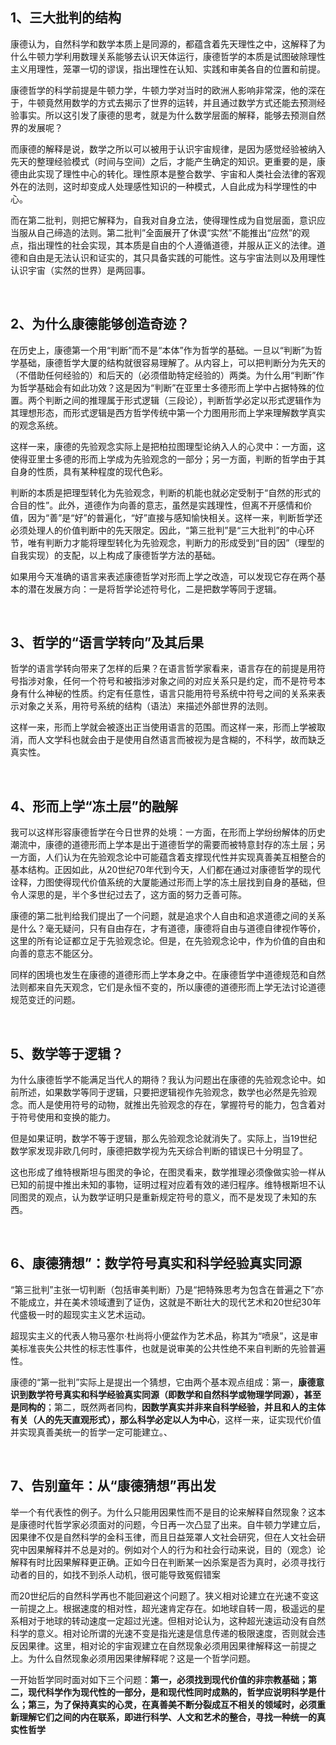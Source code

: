 <h2>1、三大批判的结构</h2><p data-pid="fPfivwye">康德认为，自然科学和数学本质上是同源的，都蕴含着先天理性之中，这解释了为什么牛顿力学利用数理关系能够去认识天体运行，康德哲学的本质是试图破除理性主义用理性，笼罩一切的谬误，指出理性在认知、实践和审美各自的位置和前提。</p><p data-pid="m1V_gIPu">康德哲学的科学前提是牛顿力学，牛顿力学对当时的欧洲人影响非常深，他的深在于，牛顿竟然用数学的方式去揭示了世界的运转，并且通过数学方式还能去预测经验事实。所以这引发了康德的思考，就是为什么数学层面的解释，能够去预测自然界的发展呢？</p><p data-pid="QiouUTsG">而康德的解释是说，数学之所以可以被用于认识宇宙规律，是因为感觉经验被纳入先天的整理经验模式（时间与空间）之后，才能产生确定的知识。更重要的是，康德由此实现了理性中心的转化。理性原本是整合数学、宇宙和人类社会法律的客观外在的法则，这时却变成人处理感性知识的一种模式，人自此成为科学理性的中心。</p><p data-pid="JmYS80sP">而在第二批判，则把它解释为，自我对自身立法，使得理性成为自觉层面，意识应当服从自己缔造的法则。第二批判”全面展开了休谟“实然”不能推出“应然”的观点，指出理性的社会实现，其本质是自由的个人遵循道德，并服从正义的法律。道德和自由是无法认识和证实的，其只具备实践的可能性。这与宇宙法则以及用理性认识宇宙（实然的世界）是两回事。</p><p><br></p><h2>2、为什么康德能够创造奇迹？</h2><p data-pid="xN-lDRqD">在历史上，康德第一个用“判断”而不是“本体”作为哲学的基础。一旦以“判断”为哲学基础，康德哲学大厦的结构就很容易理解了。从内容上，可以把判断分为先天的（不借助任何经验的）和后天的（必须借助特定经验的）两类。为什么用“判断”作为哲学基础会有如此功效？这是因为“判断”在亚里士多德形而上学中占据特殊的位置。两个判断之间的推理属于形式逻辑（三段论），判断哲学必定以形式逻辑作为其理想形态，而形式逻辑是西方哲学传统中第一个力图用形而上学来理解数学真实的观念系统。</p><p data-pid="TtLe_mof">这样一来，康德的先验观念实际上是把柏拉图理型论纳入人的心灵中：一方面，这使得亚里士多德的形而上学成为先验观念的一部分；另一方面，判断的哲学由于其自身的性质，具有某种程度的现代色彩。</p><p data-pid="IZxER5sB">判断的本质是把理型转化为先验观念，判断的机能也就必定受制于“自然的形式的合目的性”。此外，道德作为向善的意志，虽然是实践理性，但离不开感情和价值，因为“善”是“好”的普遍化，“好”直接与感知愉快相关。这样一来，判断哲学还必须处理人的价值判断中的先天限定。因此，“第三批判”是“三大批判”的中心环节，唯有判断力才能将理型转化为先验观念，判断力的形成受到“目的因”（理型的自我实现）的支配，以上构成了康德哲学方法的基础。</p><p data-pid="3kRzNnXH">如果用今天准确的语言来表述康德哲学对形而上学之改造，可以发现它存在两个基本的潜在发展方向：一是将哲学论述符号化，二是把数学等同于逻辑。</p><p><br></p><h2>3、哲学的“语言学转向”及其后果</h2><p data-pid="Dy5qmuGe">哲学的语言学转向带来了怎样的后果？在语言哲学家看来，语言存在的前提是用符号指涉对象，任何一个符号和被指涉对象之间的对应关系只是约定，而不是符号本身有什么神秘的性质。约定有任意性，语言只能用符号系统中符号之间的关系来表示对象之关系，用符号系统的结构（语法）来描述外部世界的法则。</p><p data-pid="ukFUkajW">这样一来，形而上学就会被逐出正当使用语言的范围。而这样一来，形而上学被取消，而人文学科也就会由于是使用自然语言而被视为是含糊的，不科学，故而缺乏真实性。</p><p><br></p><h2>4、形而上学“冻土层”的融解</h2><p data-pid="AuvfT3K7">我可以这样形容康德哲学在今日世界的处境：一方面，在形而上学纷纷解体的历史潮流中，康德的道德形而上学本是出于道德哲学的需要而被特意封存的冻土层；另一方面，人们认为在先验观念论中可能蕴含着支撑现代性并实现真善美互相整合的基本结构。正因如此，从20世纪70年代到今天，人们都在通过对康德哲学的现代诠释，力图使得现代价值系统的大厦能通过形而上学的冻土层找到自身的基础，但令人深思的是，半个多世纪过去了，这方面的努力乏善可陈。</p><p data-pid="FCcchQVb">康德的第二批判给我们提出了一个问题，就是追求个人自由和追求道德之间的关系是什么？毫无疑问，只有自由存在，才有道德，康德将自由与道德自律视作等价，这里的所有论证都立足于先验观念论。但是，在先验观念论中，作为价值的自由和向善的意志不能区分。</p><p data-pid="1CFkayDb">同样的困境也发生在康德的道德形而上学本身之中。在康德哲学中道德规范和自然法则都来自先天观念，它们是永恒不变的，所以康德的道德形而上学无法讨论道德规范变迁的问题。</p><p><br></p><h2>5、数学等于逻辑？</h2><p data-pid="wFlCjJjO">为什么康德哲学不能满足当代人的期待？我认为问题出在康德的先验观念论中。如前所述，如果数学等同于逻辑，只要把逻辑视作先验观念，数学也必然是先验观念。而人是使用符号的动物，就推出先验观念的存在，掌握符号的能力，包含着对于符号使用和变换的能力。</p><p data-pid="WT0RU1xL">但是如果证明，数学不等于逻辑，那么先验观念论就消失了。实际上，当19世纪数学家发现非欧几何时，康德把数学视为先天综合判断的错误已十分明显了。</p><p data-pid="CYJc90xK">这也形成了维特根斯坦与图灵的争论，在图灵看来，数学推理必须像做实验一样从已知的前提中推出未知的事物，证明过程对应着有效的递归程序。维特根斯坦不认同图灵的观点，认为数学证明只是重新规定符号的意义，而不是发现了未知的东西。</p><p><br></p><h2>6、康德猜想”：数学符号真实和科学经验真实同源</h2><p data-pid="t0PjLYq4">“第三批判”主张一切判断（包括审美判断）乃是“把特殊思考为包含在普遍之下”亦不能成立，并在美术领域遭到了证伪，这就是不断壮大的现代艺术和20世纪30年代盛极一时的超现实主义艺术运动。</p><p data-pid="LnqyLrz9">超现实主义的代表人物马塞尔·杜尚将小便盆作为艺术品，称其为“喷泉”，这是审美标准丧失公共性的标志性事件，也就是说审美的公共性绝不来自判断的先验普遍性。</p><p data-pid="sgycAkZw">康德的“第一批判”实际上是提出一个猜想，它由两个基本观点组成：第一，<b>康德意识到数学符号真实和科学经验真实同源（即数学和自然科学或物理学同源），甚至是同构的</b>；第二，既然两者同构，<b>因数学真实并非来自科学经验，并且和人的主体有关（人的先天直观形式），那么科学必定以人为中心</b>，这样一来，证实现代价值并实现真善美统一的哲学一定可能建立。、</p><p><br></p><h2>7、告别童年：从“康德猜想”再出发</h2><p data-pid="an0HPd5E">举一个有代表性的例子。为什么只能用因果性而不是目的论来解释自然现象？这本是康德时代哲学家必须面对的问题，今日再一次凸显了出来。自牛顿力学建立后，因果律不仅是自然科学的金科玉律，而且日益笼罩人文社会研究，但在人文社会研究中因果解释并不总是对的。例如对个人的行为和社会行动来说，目的（观念）论解释有时比因果解释更正确。正如今日在判断某一凶杀案是否为真时，必须寻找行动者的目的，如找不到杀人动机，很可能导致冤假错案</p><p data-pid="2uujiD0G">而20世纪后的自然科学再也不能回避这个问题了。狭义相对论建立在光速不变这一前提之上。根据速度的相对性，超光速肯定存在。如地球自转一周，极遥远的星系相对于地球的转动速度一定超过光速。但相对论认为，这种超光速运动没有自然科学的意义。相对论所谓的光速不变是指光速是信息传递的极限速度，否则就会违反因果律。这里，相对论的宇宙观建立在自然现象必须用因果律解释这一前提之上。为什么自然现象必须用因果律解释呢？这是一个哲学问题。</p><p data-pid="KHTBzJwc">一开始哲学同时面对如下三个问题：<b>第一，必须找到现代价值的非宗教基础；第二，现代科学作为现代性的一部分，是和现代性同时成熟的，哲学应说明科学是什么；第三，为了保持真实的心灵，在真善美不断分裂成互不相关的领域时，必须重新理解它们之间的内在联系，即进行科学、人文和艺术的整合，寻找一种统一的真实性哲学</b></p><p></p>